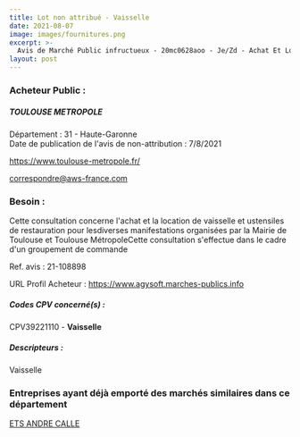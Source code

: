 ```yaml
---
title: Lot non attribué - Vaisselle
date: 2021-08-07
image: images/fournitures.png
excerpt: >-
  Avis de Marché Public infructueux - 20mc0628aoo - Je/Zd - Achat Et Location De Vaisselle 2021-2025
layout: post
---
```


### Acheteur Public :
##### TOULOUSE METROPOLE
Département : 31 - Haute-Garonne<br/>
Date de publication de l'avis de non-attribution : 7/8/2021


https://www.toulouse-metropole.fr/

correspondre@aws-france.com


### Besoin :

Cette consultation concerne l'achat et la location de vaisselle et ustensiles de restauration pour lesdiverses manifestations organisées par la Mairie de Toulouse et Toulouse MétropoleCette consultation s'effectue dans le cadre d'un groupement de commande

Ref. avis : 21-108898

URL Profil Acheteur : https://www.agysoft.marches-publics.info

##### Codes CPV concerné(s) :
CPV39221110 - **Vaisselle** <br/>

##### Descripteurs :
Vaisselle <br/>

### Entreprises ayant déjà emporté des marchés similaires dans ce département
<a href="/entreprise-547/siren-331289686">ETS ANDRE CALLE</a><br/><br/>
